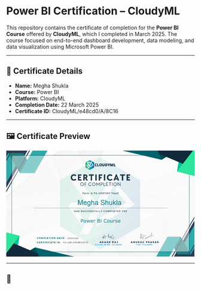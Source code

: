 # Power BI Certification – CloudyML

This repository contains the certificate of completion for the **Power BI Course** offered by **CloudyML**, which I completed in March 2025. The course focused on end-to-end dashboard development, data modeling, and data visualization using Microsoft Power BI.

---

## 📜 Certificate Details

- **Name:** Megha Shukla  
- **Course:** Power BI  
- **Platform:** CloudyML  
- **Completion Date:** 22 March 2025  
- **Certificate ID:** CloudyML/e48cd0/A/8C16

---

## 🖼️ Certificate Preview

![Power BI Certificate](certificate.png)

---

## 📌
